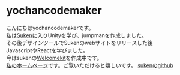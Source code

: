 # yochancodemaker
こんにちはyochancodemakerです。  
私は[Suken](https://suken.daemon.asia)に入りUnityを学び、jumpmanを作成しました。  
その後デザインツールでSukenのwebサイトをリリースした後  
JavascriptやReactを学びました。  
今はsukenの[Welcomekit](https://github.com/kg-suken/WelcomeKit)を作成中です。  
[私のホームページ](https://sites.suken.daemon.asia/MemberAPPs/Yochancodemaker/yochancodemaker-web/index.html)です。ご覧いただけると嬉しいです。
[sukenのgithub](https://github.com/kg-suken)
